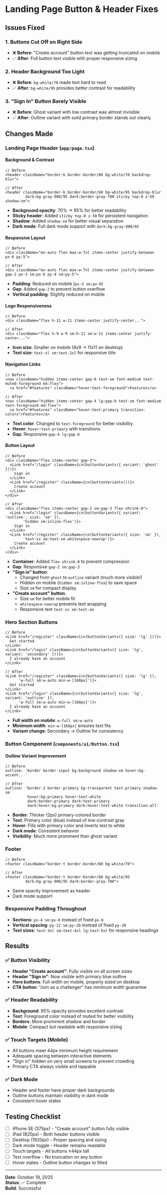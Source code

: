 # Landing Page Button & Header Fixes

## Issues Fixed

### 1. **Buttons Cut Off on Right Side**
- ❌ **Before**: "Create account" button text was getting truncated on mobile
- ✅ **After**: Full button text visible with proper responsive sizing

### 2. **Header Background Too Light**
- ❌ **Before**: `bg-white/70` made text hard to read
- ✅ **After**: `bg-white/95` provides better contrast for readability

### 3. **"Sign In" Button Barely Visible**
- ❌ **Before**: Ghost variant with low contrast was almost invisible
- ✅ **After**: Outline variant with solid primary border stands out clearly

## Changes Made

### Landing Page Header (`app/page.tsx`)

#### Background & Contrast
```tsx
// Before
<header className="border-b border-border/60 bg-white/70 backdrop-blur">

// After
<header className="border-b border-border/60 bg-white/95 backdrop-blur 
         dark:bg-gray-900/95 dark:border-gray-700 sticky top-0 z-50 shadow-sm">
```
- **Background opacity**: 70% → 95% for better readability
- **Sticky header**: Added `sticky top-0 z-50` for persistent navigation
- **Shadow**: Added `shadow-sm` for better visual separation
- **Dark mode**: Full dark mode support with `dark:bg-gray-900/95`

#### Responsive Layout
```tsx
// Before
<div className="mx-auto flex max-w-7xl items-center justify-between px-6 py-5">

// After  
<div className="mx-auto flex max-w-7xl items-center justify-between gap-2 px-3 sm:px-6 py-4 sm:py-5">
```
- **Padding**: Reduced on mobile (`px-3 sm:px-6`)
- **Gap**: Added `gap-2` to prevent button overflow
- **Vertical padding**: Slightly reduced on mobile

#### Logo Responsiveness
```tsx
// Before
<div className="flex h-11 w-11 items-center justify-center...">

// After
<div className="flex h-9 w-9 sm:h-11 sm:w-11 items-center justify-center...">
```
- **Icon size**: Smaller on mobile (9x9 → 11x11 on desktop)
- **Text size**: `text-xl sm:text-2xl` for responsive title

#### Navigation Links
```tsx
// Before
<nav className="hidden items-center gap-6 text-sm font-medium text-muted-foreground md:flex">
  <a href="#features" className="hover:text-foreground">Features</a>

// After
<nav className="hidden items-center gap-4 lg:gap-6 text-sm font-medium text-foreground md:flex">
  <a href="#features" className="hover:text-primary transition-colors">Features</a>
```
- **Text color**: Changed to `text-foreground` for better visibility
- **Hover**: `hover:text-primary` with transitions
- **Gap**: Responsive `gap-4 lg:gap-6`

#### Button Layout
```tsx
// Before
<div className="flex items-center gap-3">
  <Link href="/login" className={cn(buttonVariants({ variant: 'ghost' }))}>
    Sign in
  </Link>
  <Link href="/register" className={cn(buttonVariants())}>
    Create account
  </Link>
</div>

// After
<div className="flex items-center gap-2 sm:gap-3 flex-shrink-0">
  <Link href="/login" className={cn(buttonVariants({ variant: 'outline', size: 'sm' }), 
        'hidden sm:inline-flex')}>
    Sign in
  </Link>
  <Link href="/register" className={cn(buttonVariants({ size: 'sm' }), 
        'text-xs sm:text-sm whitespace-nowrap')}>
    Create account
  </Link>
</div>
```
- **Container**: Added `flex-shrink-0` to prevent compression
- **Gap**: Responsive `gap-2 sm:gap-3`
- **"Sign in" button**: 
  - Changed from `ghost` to `outline` variant (much more visible!)
  - Hidden on mobile (`hidden sm:inline-flex`) to save space
  - Size `sm` for compact display
- **"Create account" button**:
  - Size `sm` for better mobile fit
  - `whitespace-nowrap` prevents text wrapping
  - Responsive text `text-xs sm:text-sm`

### Hero Section Buttons

```tsx
// Before
<Link href="/register" className={cn(buttonVariants({ size: 'lg' }))}>
  Get started
</Link>
<Link href="/login" className={cn(buttonVariants({ size: 'lg', variant: 'secondary' }))}>
  I already have an account
</Link>

// After
<Link href="/register" className={cn(buttonVariants({ size: 'lg' }), 
      'w-full sm:w-auto min-w-[160px]')}>
  Get started
</Link>
<Link href="/login" className={cn(buttonVariants({ size: 'lg', variant: 'outline' }), 
      'w-full sm:w-auto min-w-[160px]')}>
  I already have an account
</Link>
```
- **Full width on mobile**: `w-full sm:w-auto`
- **Minimum width**: `min-w-[160px]` ensures text fits
- **Variant change**: Secondary → Outline for consistency

### Button Component (`components/ui/Button.tsx`)

#### Outline Variant Improvement
```tsx
// Before
outline: 'border border-input bg-background shadow-sm hover:bg-accent...'

// After  
outline: 'border-2 border-primary bg-transparent text-primary shadow-sm 
          hover:bg-primary hover:text-white 
          dark:border-primary dark:text-primary 
          dark:hover:bg-primary dark:hover:text-white transition-all'
```
- **Border**: Thicker (2px) primary-colored border
- **Text**: Primary color (blue) instead of low-contrast gray
- **Hover**: Fills with primary color and inverts text to white
- **Dark mode**: Consistent behavior
- **Visibility**: Much more prominent than ghost variant

### Footer
```tsx
// Before
<footer className="border-t border-border/60 bg-white/70">

// After
<footer className="border-t border-border/60 bg-white/95 
         dark:bg-gray-900/95 dark:border-gray-700">
```
- Same opacity improvement as header
- Dark mode support

### Responsive Padding Throughout
- **Sections**: `px-4 sm:px-6` instead of fixed `px-6`
- **Vertical spacing**: `py-12 sm:py-20` instead of fixed `py-20`
- **Text sizes**: `text-3xl sm:text-4xl lg:text-5xl` for responsive headings

## Results

### ✅ Button Visibility
- **Header "Create account"**: Fully visible on all screen sizes
- **Header "Sign in"**: Now visible with primary blue outline
- **Hero buttons**: Full width on mobile, properly sized on desktop
- **CTA button**: "Join as a challenger" has minimum width guarantee

### ✅ Header Readability
- **Background**: 95% opacity provides excellent contrast
- **Text**: Foreground color instead of muted for better visibility
- **Borders**: More prominent shadow and border
- **Mobile**: Compact but readable with responsive sizing

### ✅ Touch Targets (Mobile)
- All buttons meet 44px minimum height requirement
- Adequate spacing between interactive elements
- "Sign in" hidden on very small screens to prevent crowding
- Primary CTA always visible and tappable

### ✅ Dark Mode
- Header and footer have proper dark backgrounds
- Outline buttons maintain visibility in dark mode
- Consistent hover states

## Testing Checklist
- [ ] iPhone SE (375px) - "Create account" button fully visible
- [ ] iPad (820px) - Both header buttons visible
- [ ] Desktop (1920px) - Proper spacing and sizing
- [ ] Dark mode toggle - Header remains readable
- [ ] Touch targets - All buttons ≥44px tall
- [ ] Text overflow - No truncation on any button
- [ ] Hover states - Outline button changes to filled

---

**Date**: October 19, 2025  
**Status**: ✅ Complete  
**Build**: Successful
